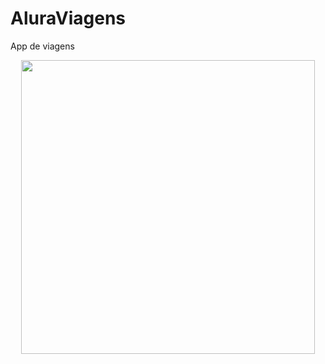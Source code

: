 # AluraViagens
App de viagens 

<p align="center">
  <img width=470" src="src/master/AluraViagens/appviagens.PNG">
  </p>
